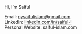 Hi, I’m Saiful  
  
Email: nysaifulislam@gmail.com  
LinkedIn: [linkedin.com/in/saiful-i](linkedin.com/in/saiful-i)  
Personal Website: saiful-islam.com
